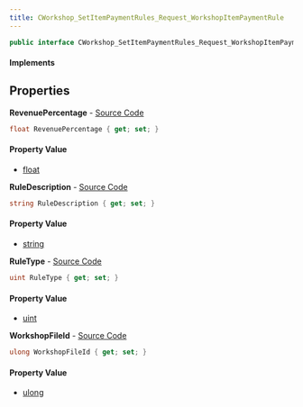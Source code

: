 ```yaml
---
title: CWorkshop_SetItemPaymentRules_Request_WorkshopItemPaymentRule
---
```


```csharp
public interface CWorkshop_SetItemPaymentRules_Request_WorkshopItemPaymentRule : ITypedProtobuf<CWorkshop_SetItemPaymentRules_Request_WorkshopItemPaymentRule>, INativeHandle
```

#### Implements

## Properties

**RevenuePercentage** - [Source Code](https://github.com/swiftly-solution/swiftlys2/blob/main/managed/src/SwiftlyS2.Generated/Protobufs/Interfaces/CWorkshop_SetItemPaymentRules_Request_WorkshopItemPaymentRule.cs#L16)

```csharp
float RevenuePercentage { get; set; }
```

#### Property Value

- [float](https://learn.microsoft.com/dotnet/api/system.single)

**RuleDescription** - [Source Code](https://github.com/swiftly-solution/swiftlys2/blob/main/managed/src/SwiftlyS2.Generated/Protobufs/Interfaces/CWorkshop_SetItemPaymentRules_Request_WorkshopItemPaymentRule.cs#L19)

```csharp
string RuleDescription { get; set; }
```

#### Property Value

- [string](https://learn.microsoft.com/dotnet/api/system.string)

**RuleType** - [Source Code](https://github.com/swiftly-solution/swiftlys2/blob/main/managed/src/SwiftlyS2.Generated/Protobufs/Interfaces/CWorkshop_SetItemPaymentRules_Request_WorkshopItemPaymentRule.cs#L22)

```csharp
uint RuleType { get; set; }
```

#### Property Value

- [uint](https://learn.microsoft.com/dotnet/api/system.uint32)

**WorkshopFileId** - [Source Code](https://github.com/swiftly-solution/swiftlys2/blob/main/managed/src/SwiftlyS2.Generated/Protobufs/Interfaces/CWorkshop_SetItemPaymentRules_Request_WorkshopItemPaymentRule.cs#L13)

```csharp
ulong WorkshopFileId { get; set; }
```

#### Property Value

- [ulong](https://learn.microsoft.com/dotnet/api/system.uint64)

